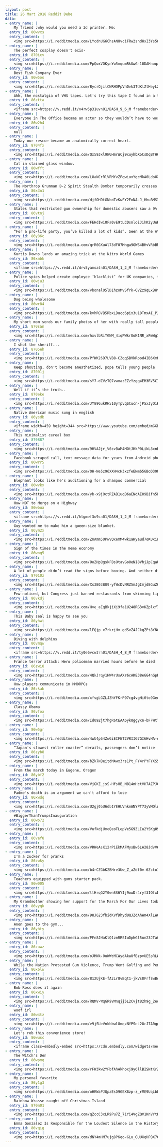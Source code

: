 ```yaml
---
layout: post
title: 26 Mart 2018 Reddit Debe
data:
- entry_name: |
    My friend :why would you need a 3d printer. Me:
  entry_id: 86wvxs
  entry_content: |
    <img src=https://i.redditmedia.com/LYcdnUG6ChsANUvciFRw2shdHxI3Ys58W5RCwQ95aSk.jpg?s=39e1d7a1d6c49ffa5bc65031fd0ed65b frameborder=0>
- entry_name: |
    The perfect cosplay doesn't exis-
  entry_id: 870icv
  entry_content: |
    <img src=https://i.redditmedia.com/PpQwxVOKynYw5mqumRkUwG-10DAHnoqxtHipMmJGWd0.png?s=b549709631a40ccf9cf3f42b2bd5daca frameborder=0>
- entry_name: |
    Best Fish Company Ever
  entry_id: 86w5oo
  entry_content: |
    <img src=https://i.redditmedia.com/BycrQjilCNRHOPpVhDvk3TdKlZtHeyLZJgOGrG95wXA.jpg?s=9297c4759e77078dc34ed730d42db24b frameborder=0>
- entry_name: |
    Ahh, the nostalgia of VHS tapes. Let's try this tape I found in a thrift shop....
  entry_id: 86ztta
  entry_content: |
    <iframe src=https://v.redd.it/v4rw5p31uvn01/DASH_9_6_M frameborder=0></iframe>
- entry_name: |
    Everyone in The Office became an actor so they wouldn’t have to work in an office for a living then they had to do office work over and over for 9 years.
  entry_id: 86w2h4
  entry_content: |
    null
- entry_name: |
    Today our rescue became an anatomically correct heart.
  entry_id: 8704fx
  entry_content: |
    <img src=https://i.redditmedia.com/Qx59Jxl9WGHmrWCj9xuyhbXoCsDqBTH6Je8vyQqnZ4o.png?s=e641c36a6998341dd5ed107f94b95880 frameborder=0>
- entry_name: |
    Cat in stained glass window.
  entry_id: 86wfft
  entry_content: |
    <img src=https://i.redditmedia.com/L8aNCrRlVRMYvZPqwiuxYgcMkA0LdoUXKpPWvUqztAM.jpg?s=fc90904114b5b7f6560b0155617b381c frameborder=0>
- entry_name: |
    The Northrop Grumman B-2 Spirit Stealth Bomber temporarily crosses paths with the moon during a rare appearance at the Melbourne Air and Space Show.
  entry_id: 86x3n1
  entry_content: |
    <img src=https://i.redditmedia.com/djfOHDtGNboTvKwFY2EoNA-J_HhuBMS3iqFgc2v-oO0.jpg?s=cc0222ecc5dc8173563b9b9916738757 frameborder=0>
- entry_name: |
    States that restricted gun ownership for domestic abusers saw a 9% reduction in intimate partner homicides. Extending this ban to include anyone convicted of a violent misdemeanor reduced it by 23%.
  entry_id: 86vtnj
  entry_content: |
    <img src=https://i.redditmedia.com/FEHdIwi0Fa0vE9tLCDsmloiJihK2yUuK6RKXjjBAzOE.jpg?s=0a8b1681acbeb099a89d28d172c2e4a4 frameborder=0>
- entry_name: |
    “For a pro-life party, you’ve killed a lot of kids”. Seen at the Atlanta march.
  entry_id: 86y86c
  entry_content: |
    <img src=https://i.redditmedia.com/qrR6GXuAl73dF07Mnga9GWS4BHvVRbBhLTvAZXZwAQw.jpg?s=c9823bba305e36ae1892255c046d3a61 frameborder=0>
- entry_name: |
    Kurtis Downs lands an amazing trick at the Nitro World Games
  entry_id: 86xmbk
  entry_content: |
    <iframe src=https://v.redd.it/drv5yamoatn01/DASH_1_2_M frameborder=0></iframe>
- entry_name: |
    Police spies helped create employee ‘blacklist’ for UK companies, force admits. Workers who complained of safety violations were reported by police spies and prevented from getting another job in the construction industry, an investigation has uncovered.
  entry_id: 86wju3
  entry_content: |
    <img src=https://i.redditmedia.com/vbonal05lD1hzoMvSfrk-GVZz9qLxBHtG3OLf5cqnsI.jpg?s=535df38ade9e0d7930b1d17f844dc5e5 frameborder=0>
- entry_name: |
    Dog being wholesome
  entry_id: 86wr84
  entry_content: |
    <img src=https://i.redditmedia.com/kvhROVB5RbxLDucc6pix3u18TmxAI_PJ9VUeiugO1jQ.jpg?s=4370a92ada72f6929f54646a2841ea86 frameborder=0>
- entry_name: |
    My short mom sends our family photos of her with really tall people
  entry_id: 870san
  entry_content: |
    <img src=https://i.redditmedia.com/hxvlbRiTGNM_4iqPWkrUoK1NR_xPmWgI2muFAYOTs1M.jpg?s=6102204795ba0dc2bc79ba8e9efe18f6 frameborder=0>
- entry_name: |
    I shot the sheriff...
  entry_id: 8705eh
  entry_content: |
    <img src=https://i.redditmedia.com/PfWK26D7LVB8-CZqqSBVkRood4IB6XmK_m1OCVB1tSE.jpg?s=d1de0b75bda896fcb4d705b93ef91798 frameborder=0>
- entry_name: |
    Keep shouting, don't become anesthetized, pope tells young people
  entry_id: 87001j
  entry_content: |
    <img src=https://i.redditmedia.com/sY7-dZVzTQ7vwmazEZzYzgg4EM3RV5CILa3gshgMB8U.jpg?s=95fa6647e7c6c088b05c643da56df430 frameborder=0>
- entry_name: |
    Well if it’s the truth..
  entry_id: 870eke
  entry_content: |
    <img src=https://i.redditmedia.com/JY89GukRH510yTpvqSCucn-jPSxJyQiHQfGfS7AC700.jpg?s=fdfef1bac14811d520af5bee3d3e4b88 frameborder=0>
- entry_name: |
    Native American music sung in english
  entry_id: 86ysdb
  entry_content: |
    <iframe width=459 height=344 src=https://www.youtube.com/embed/mGGPsPfe0TU?feature=oembed&enablejsapi=1&enablejsapi=1&enablejsapi=1 frameborder=0 allow=autoplay; encrypted-media allowfullscreen></iframe>
- entry_name: |
    This minimalist cereal box
  entry_id: 870887
  entry_content: |
    <img src=https://i.redditmedia.com/9HVAJjr_V6cvBaM4MOtJHkP0LikL8xnBOtOO6lzE7Kc.jpg?s=f51c4b485b0b0da5f3f96d4b6db9b14c frameborder=0>
- entry_name: |
    Facebook scraped call, text message data for years from Android phones.
  entry_id: 86wrr5
  entry_content: |
    <img src=https://i.redditmedia.com/OH-Ne5z96XXH4cH3xzfeENmb5GBoD39UQcLnxCEKxbE.jpg?s=d5af4961f2c82cfd354fded5809934e3 frameborder=0>
- entry_name: |
    Elephant looks like he's auditioning for a shampoo commercial
  entry_id: 86wvkx
  entry_content: |
    <img src=https://i.redditmedia.com/yb-x9jOctRZAB1uqB6aENdAEO9Bifn5Ffg9flwoPwFY.png?s=2568c3a5e5f635e16df1a31df118f420 frameborder=0>
- entry_name: |
    How NOT to Merge on a Highway
  entry_id: 86wbua
  entry_content: |
    <iframe src=https://v.redd.it/htgmef3o9sn01/DASH_1_2_M frameborder=0></iframe>
- entry_name: |
    Guy wanted me to make him a queen-size blanket.
  entry_id: 86ym2x
  entry_content: |
    <img src=https://i.redditmedia.com/ZnAmm5OPwvQxemM4wk1aHyaud7oKUxinkzlBUlNsF4M.png?s=a7caa0bcc13cc6e39f322634dba2ce0b frameborder=0>
- entry_name: |
    Sign of the times in the meme economy
  entry_id: 86wng5
  entry_content: |
    <img src=https://i.redditmedia.com/OoZHpQgskFBsOtavGoOeNI8VhjJpCqaUPvvvYX2rL-k.jpg?s=c8a20569982cf228d0590e215eaf9212 frameborder=0>
- entry_name: |
    A lot of people didn’t read the signs before booing. And neither did security that let him stay there.
  entry_id: 87010z
  entry_content: |
    <img src=https://i.redditmedia.com/Xs3B03BU9-yfWcDvNRZ5mJgImjdEGuZ0vXfYdpM3QlU.jpg?s=9faebe9738df8e42c44368707ccc975a frameborder=0>
- entry_name: |
    Few noticed, but Congress just banned restaurants from skimming tips
  entry_id: 86vkdj
  entry_content: |
    <img src=https://i.redditmedia.com/Hve_aEqBkjiXj9fa1U248RG3vKZplxf7nJegKRnm_Y0.jpg?s=f11cd427fc79fa780ecfff1d05c906b8 frameborder=0>
- entry_name: |
    This Baby seal is happy to see you
  entry_id: 86yhwt
  entry_content: |
    <img src=https://i.redditmedia.com/lFQjp_x7rkrjHx_gdSvZ4JCkgZPt8YNGbFCkU1_zNGU.png?s=aeab4b2fd3d176aa1c457717aaec7a4d frameborder=0>
- entry_name: |
    Diving with dolphins
  entry_id: 86vmqw
  entry_content: |
    <iframe src=https://v.redd.it/ty0e6vcw3rn01/DASH_4_8_M frameborder=0></iframe>
- entry_name: |
    France terror attack: Hero policeman married hours before he died
  entry_id: 86zwi8
  entry_content: |
    <img src=https://i.redditmedia.com/4QkJrqy1HW4rUsAXr6cAKE38eGG4nGpHBJz_P3ExCuQ.jpg?s=3dd392b98e38453fd7b774075b9adc6a frameborder=0>
- entry_name: |
    How players communicate in MMORPGs
  entry_id: 86zkab
  entry_content: |
    <img src=https://i.redditmedia.com/xfvgLGZLJZhYFKrP97cg4vgHi0to9Geo8tPwNdDywdQ.jpg?s=4e8422b500dd8bf339ebc735670e868d frameborder=0>
- entry_name: |
    Classy Obama
  entry_id: 86vfoa
  entry_content: |
    <img src=https://i.redditmedia.com/Id092jt7hgR6tEAA6yk8ggyxn-bFFWtTrbJnN5Z0lFA.jpg?s=a494ef8d250412a2f99e32fadadce07a frameborder=0>
- entry_name: |
  entry_id: 86w5gr
  entry_content: |
    <img src=https://i.redditmedia.com/4wU4p64ZwGiECFET2VRIIG7GI6HvHA-dMIEAJY66PrA.jpg?s=aff6163d6be99eb55d2063c91fdd289f frameborder=0>
- entry_name: |
    “Japan’s slowest roller coaster” derails, passengers don’t notice
  entry_id: 86zyb8
  entry_content: |
    <img src=https://i.redditmedia.com/bZk7NBeitdMAwx3rs1Pt_FY4rPYFYXS5LZqwvOQpjhk.jpg?s=6a56d37735a9d789596814802c479d5e frameborder=0>
- entry_name: |
    From the march today in Eugene, Oregon
  entry_id: 86ybf2
  entry_content: |
    <img src=https://i.redditmedia.com/VjGKZ_jsS-HfsHB_N814nHctVH7AZPJQV0wVOT9xy_8.jpg?s=e755b5de8d911d0f9a03cb595d1b6198 frameborder=0>
- entry_name: |
    Padme's death is an argument we can't afford to lose
  entry_id: 86xwdq
  entry_content: |
    <img src=https://i.redditmedia.com/U2gj0bU6db1YEHLVhkmWNYPT73yVMOlAC4iPKylon88.jpg?s=0f5d9cb3c7c4c7a735bd8b21a9914b14 frameborder=0>
- entry_name: |
    #BiggerThanTrumpsInauguration
  entry_id: 86wo72
  entry_content: |
    <img src=https://i.redditmedia.com/VufkdjUmeQeoTLepVe5G9ZLIu2YSKg09Tf5cN4WB-44.jpg?s=07d7edcf672ceb02496bfc80e8f96660 frameborder=0>
- entry_name: |
  entry_id: 86vef8
  entry_content: |
    <img src=https://i.redditmedia.com/VRWeAsK12rPiEkMAFMysBw5LA28JdvV68rxFEysAfvY.jpg?s=328479be7edfb4c74e1b3dbe8ffe6614 frameborder=0>
- entry_name: |
    I'm a zucker for pranks
  entry_id: 86zwky
  entry_content: |
    <img src=https://i.redditmedia.com/b4rCZGbK2BHre3Uw_Z_aZdf0v-6Zcto1JMkD5H1XBxs.jpg?s=2b58eaa267070ee7b9a3af12e05d7118 frameborder=0>
- entry_name: |
    Teachers equipped with guns starter pack.
  entry_id: 86w005
  entry_content: |
    <img src=https://i.redditmedia.com/ltHrqG2Y0wnSS6YIj9owDr4ryf3IOfxDnEZQXSqAR4Y.png?s=852ac70a46827cd759873a1775b72a21 frameborder=0>
- entry_name: |
    My Grandmother showing her support for the March For Our Lives today
  entry_id: 86vyqk
  entry_content: |
    <img src=https://i.redditmedia.com/98J623fbidKVfDhydUQJZdAhWm4XlLWQBbGSe7xzLVg.jpg?s=42f8f6ba6bc27a7fc257d762aa54ff64 frameborder=0>
- entry_name: |
    Anon goes to the gym...
  entry_id: 86yhty
  entry_content: |
    <img src=https://i.redditmedia.com/PFn8JHaKlQ1zmRRSIuDphGl5un23JTaGvaW01CUIGMU.png?s=d6855f23c9b03f52136c4e0379d4344b frameborder=0>
- entry_name: |
  entry_id: 86zuwz
  entry_content: |
    <img src=https://i.redditmedia.com/oJMNk-0uWWcMCWydAkaUfBzpvUE5pRLW76DjLhoDWzs.jpg?s=10e53e3c812909775df21435b70fbaa4 frameborder=0>
- entry_name: |
    While the Nation Protested Gun Violence, Trump Went Golfing and Pence Tweeted About a Movie
  entry_id: 86x6lw
  entry_content: |
    <img src=https://i.redditmedia.com/812UjKE-fAzLr8vBqt1-jkVs8FrfEwBd3RoQl0CG8Rk.jpg?s=82ad4cac8cefe283949e65ec31abee91 frameborder=0>
- entry_name: |
    Bob Ross does it again
  entry_id: 86xwiy
  entry_content: |
    <img src=https://i.redditmedia.com/RQMV-WqGR9VMnqjj5L2Cvjt82h9g_2eqYEyrPfHaj10.jpg?s=d2472804cf4f99d7527181574ddfa83b frameborder=0>
- entry_name: |
    woof irl
  entry_id: 86w4tz
  entry_content: |
    <img src=https://i.redditmedia.com/v9jSUeVnkbbwl8mqzNYPSeL2OcJ7A0gg4hi5vie6O7A.jpg?s=24df5468837638a4b796921ff7d47653 frameborder=0>
- entry_name: |
    Let's rob this convenience store!
  entry_id: 86wusc
  entry_content: |
    <iframe class=embedly-embed src=https://cdn.embedly.com/widgets/media.html?src=https%3A%2F%2Fgfycat.com%2Fifr%2FOffensiveTameCockatiel&url=https%3A%2F%2Fgfycat.com%2FOffensiveTameCockatiel&image=https%3A%2F%2Fthumbs.gfycat.com%2FOffensiveTameCockatiel-size_restricted.gif&key=522baf40bd3911e08d854040d3dc5c07&type=text%2Fhtml&schema=gfycat width=600 height=336 scrolling=no frameborder=0 allowfullscreen></iframe>
- entry_name: |
    The Witch's Den
  entry_id: 86wpmq
  entry_content: |
    <img src=https://i.redditmedia.com/rFW3kw2YFbfAhAkhoxj9y6llBISNtKrZcvqVVgsVDeI.jpg?s=8f72f3f5e2ba4fb445b83a10ff553f91 frameborder=0>
- entry_name: |
    My personal favorite
  entry_id: 86y1g3
  entry_content: |
    <img src=https://i.redditmedia.com/oHRWaPJQpaEsD9GEX8zp-z_rME9UqLbEo-3pvsWtQVY.jpg?s=fdba81aff7188cb89a8703d4339f7d2c frameborder=0>
- entry_name: |
    Rainbow Wrasse caught off Christmas Island
  entry_id: 870m01
  entry_content: |
    <img src=https://i.redditmedia.com/qZccC3xLR9Pu7Z_71Yi4VgZQV1KnVYtKHu9s3iNNQzU.jpg?s=c0dd36a24db56883620724126d4ddeef frameborder=0>
- entry_name: |
    Emma Gonzalez Is Responsible for the Loudest Silence in the History of US Social Protest
  entry_id: 86vqig
  entry_content: |
    <img src=https://i.redditmedia.com/dNY4mHM7ujg8PKqo-GLu_GUUXqHPBX7OmNfcK7rKHH0.jpg?s=c4abe8163222b9f6dc3255b07cbba793 frameborder=0>
---
```

